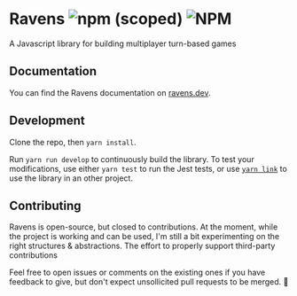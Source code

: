 # Ravens ![npm (scoped)](https://img.shields.io/npm/v/@ravens-engine/core) ![NPM](https://img.shields.io/npm/l/@ravens-engine/core)

A Javascript library for building multiplayer turn-based games

## Documentation

You can find the Ravens documentation on [ravens.dev](ravens.dev).

## Development

Clone the repo, then `yarn install`.

Run `yarn run develop` to continuously build the library. To test your modifications, use either `yarn test` to run the Jest tests, or use [`yarn link`](https://classic.yarnpkg.com/en/docs/cli/link/) to use the library in an other project.

## Contributing

Ravens is open-source, but closed to contributions. At the moment, while the project is working and can be used, I'm still a bit experimenting on the right structures & abstractions. The effort to properly support third-party contributions

Feel free to open issues or comments on the existing ones if you have feedback to give, but don't expect unsollicited pull requests to be merged. 🙂